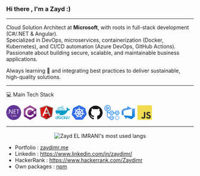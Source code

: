 ### Hi there , I'm a Zayd :)

---

Cloud Solution Architect at <strong>Microsoft</strong>, with roots in full-stack development (C#/.NET & Angular).  
Specialized in DevOps, microservices, containerization (Docker, Kubernetes), and CI/CD automation (Azure DevOps, GitHub Actions).  
Passionate about building secure, scalable, and maintainable business applications.  

Always learning 🌱 and integrating best practices to deliver sustainable, high-quality solutions.  

---
💻 Main Tech Stack

<img src="https://github.com/devicons/devicon/blob/master/icons/dotnetcore/dotnetcore-original.svg" alt="dotnet logo" width="40" height="40" /> <img src="https://github.com/devicons/devicon/blob/master/icons/csharp/csharp-original.svg" alt="csharp logo" width="40" height="40" /> <img src="https://github.com/devicons/devicon/blob/master/icons/angularjs/angularjs-original.svg" alt="angular logo" width="40" height="40" /> <img src="https://github.com/devicons/devicon/blob/master/icons/docker/docker-plain-wordmark.svg" alt="csharp logo" width="40" height="40" /> <img src="https://github.com/devicons/devicon/blob/master/icons/kubernetes/kubernetes-plain.svg" alt="k8s logo" width="40" height="40" /> <img src="https://github.com/devicons/devicon/blob/master/icons/github/github-original.svg" alt="angular logo" width="40" height="40" /> <img src="https://github.com/devicons/devicon/blob/master/icons/githubactions/githubactions-original.svg" alt="angular logo" width="40" height="40" /> <img src="https://github.com/devicons/devicon/blob/master/icons/azuredevops/azuredevops-original.svg" alt="angular logo" width="40" height="40" /> <img src="https://github.com/devicons/devicon/blob/master/icons/javascript/javascript-original.svg" alt="JavaScript logo" width="40" height="40" />

---

<div align="center"><img align="center" src="https://github-readme-stats.vercel.app/api/top-langs/?username=zaydimr&layout=compact" alt="Zayd EL IMRANI's most used langs"/></div>
<div align="center">
</div>

-   Portfolio : [zaydimr.me](https://zaydimr.me/)
-   Linkedin : https://www.linkedin.com/in/zaydimr/
-   HackerRank : https://www.hackerrank.com/Zaydimr
-   Own packages : [npm](https://www.npmjs.com/~zaydimr)
